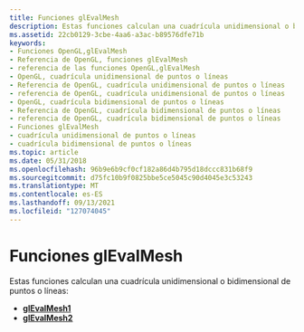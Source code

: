 ```yaml
---
title: Funciones glEvalMesh
description: Estas funciones calculan una cuadrícula unidimensional o bidimensional de puntos o líneas.
ms.assetid: 22cb0129-3cbe-4aa6-a3ac-b89576dfe71b
keywords:
- Funciones OpenGL,glEvalMesh
- Referencia de OpenGL, funciones glEvalMesh
- referencia de las funciones OpenGL,glEvalMesh
- OpenGL, cuadrícula unidimensional de puntos o líneas
- Referencia de OpenGL, cuadrícula unidimensional de puntos o líneas
- referencia de OpenGL, cuadrícula unidimensional de puntos o líneas
- OpenGL, cuadrícula bidimensional de puntos o líneas
- Referencia de OpenGL, cuadrícula bidimensional de puntos o líneas
- referencia de OpenGL, cuadrícula bidimensional de puntos o líneas
- Funciones glEvalMesh
- cuadrícula unidimensional de puntos o líneas
- cuadrícula bidimensional de puntos o líneas
ms.topic: article
ms.date: 05/31/2018
ms.openlocfilehash: 96b9e6b9cf0cf182a86d4b795d18dccc831b68f9
ms.sourcegitcommit: d75fc10b9f0825bbe5ce5045c90d4045e3c53243
ms.translationtype: MT
ms.contentlocale: es-ES
ms.lasthandoff: 09/13/2021
ms.locfileid: "127074045"
---
```

# <a name="glevalmesh-functions"></a>Funciones glEvalMesh

Estas funciones calculan una cuadrícula unidimensional o bidimensional de puntos o líneas:

-   [**glEvalMesh1**](glevalmesh1.md)
-   [**glEvalMesh2**](glevalmesh2.md)

 

 




